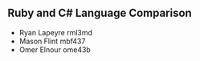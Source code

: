 ## Ruby and C# Language Comparison

* Ryan Lapeyre rml3md 
* Mason Flint mbf437 
* Omer Elnour ome43b
